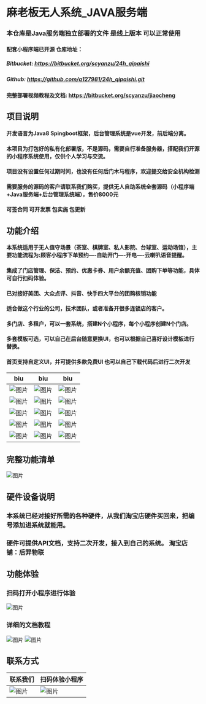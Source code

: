 # 麻老板无人系统_JAVA服务端

### 本仓库是Java服务端独立部署的文件 是线上版本 可以正常使用
#### 配套小程序端已开源 仓库地址：
##### Bitbucket: https://bitbucket.org/scyanzu/24h_qipaishi
##### Github: https://github.com/q127981/24h_qipaishi.git
#### 完整部署视频教程及文档: https://bitbucket.org/scyanzu/jiaocheng

## 项目说明
#### 开发语言为Java8 Spingboot框架，后台管理系统是vue开发，前后端分离。
#### 本项目为打包好的私有化部署版，不是源码，需要自行准备服务器，搭配我们开源的小程序系统使用，仅供个人学习与交流。
#### 项目没有设置任何过期时间，也没有任何后门木马程序，欢迎提交给安全机构检测
#### 需要服务的源码的客户请联系我们购买，提供无人自助系统全套源码（小程序端+Java服务端+后台管理系统端），售价8000元
#### 可签合同 可开发票 包实施 包更新

## 功能介绍
#### 本系统适用于无人值守场景（茶室、棋牌室、私人影院、台球室、运动场馆），主要功能流程为:顾客小程序下单预约—-自助开门—-开电—-云喇叭语音提醒。
#### 集成了门店管理、保洁、预约、优惠卡券、用户余额充值、团购下单等功能，具体可自行扫码体验。
#### 已对接好美团、大众点评、抖音、快手四大平台的团购核销功能
#### 适合做这个行业的公司，技术团队，或者准备开很多连锁店的客户。
#### 多门店、多租户，可以一套系统，搭建N个小程序，每个小程序创建N个门店。
#### 多套模板可选，可以自己在后台随意更换UI，也可以根据自己喜好设计模板进行替换。
#### 首页支持自定义UI，并可提供多款免费UI  也可以自己下载代码后进行二次开发

| biu                                                                                 | biu                                                                                                               | biu                                                                                                                   |
|-------------------------------------------------------------------------------------|-------------------------------------------------------------------------------------------------------------------|-----------------------------------------------------------------------------------------------------------------------|
| ![图片](https://images.scyanzu.com/open_source/e25ea4fe6c2fd6bf3d0dad0ba3e651a.jpg?imageView2/2/format/webp/w/240) | ![图片](https://images.scyanzu.com/open_source/b81bcb0479576726539f1895aa3ab5b.jpg?imageView2/2/format/webp/w/240)                               | ![图片](https://images.scyanzu.com/open_source/3fe3baece791679affdd87945b2518b.jpg?imageView2/2/format/webp/w/240)                                   | 
| ![图片](https://images.scyanzu.com/open_source/798e435285686cd4f4130f31f8ab339.jpg?imageView2/2/format/webp/w/240) | ![图片](https://images.scyanzu.com/open_source/8007d4e9ee37eb47b647f90483243e8.jpg?imageView2/2/format/webp/w/240)                               | ![图片](https://images.scyanzu.com/open_source/fad9fd56c87785a0d5c1ecca69d8a9d.jpg?imageView2/2/format/webp/w/240)                                   | 
| ![图片](https://images.scyanzu.com/open_source/7978a573fabcf8e2b18aa771d6b73be.jpg?imageView2/2/format/webp/w/240) | ![图片](https://images.scyanzu.com/open_source/t1.jpg?imageView2/2/format/webp/w/240)                               | ![图片](https://images.scyanzu.com/open_source/t2.jpg?imageView2/2/format/webp/w/240)                                   | 
| ![图片](https://images.scyanzu.com/open_source/t3.jpg?imageView2/2/format/webp/w/240) | ![图片](https://images.scyanzu.com/open_source/t4.jpg?imageView2/2/format/webp/w/240)                               | ![图片](https://images.scyanzu.com/open_source/t5.jpg?imageView2/2/format/webp/w/240)                                   | 
| ![图片](https://images.scyanzu.com/open_source/8007d4e9ee37eb47b647f90483243e8.jpg?imageView2/2/format/webp/w/240) | ![图片](https://images.scyanzu.com/open_source/c1cbab33b8edc1b7dfe49af16dacce8.jpg?imageView2/2/format/webp/w/240) | ![图片](https://images.scyanzu.com/open_source/2a48252330b5d1c66811993734568db.jpg?imageView2/2/format/webp/w/240) | 

## 完整功能清单
![图片](https://images.scyanzu.com/function_20240414110134.png?imageView2/2/format/webp/w/480)

## 硬件设备说明
### 本系统已经对接好所需的各种硬件，从我们淘宝店硬件买回来，把编号添加进系统就能用。
### 硬件可提供API文档，支持二次开发，接入到自己的系统。 淘宝店铺：后羿物联

## 功能体验
### 扫码打开小程序进行体验
![图片](https://images.scyanzu.com/open_source/qr_code.jpg?imageView2/2/format/webp/w/240)

### 详细的文档教程
![图片](https://images.scyanzu.com/open_source/word.png?imageView2/2/format/webp/w/960)
![图片](https://images.scyanzu.com/open_source/word2.png?imageView2/2/format/webp/w/960)


## 联系方式
|联系我们| 扫码体验小程序                                                                                  |
|--|------------------------------------------------------------------------------------------|
|![图片](https://images.scyanzu.com/open_source/wx2.png?imageView2/2/format/webp/w/240)| ![图片](https://images.scyanzu.com/open_source/qr_code.jpg?imageView2/2/format/webp/w/240) |

